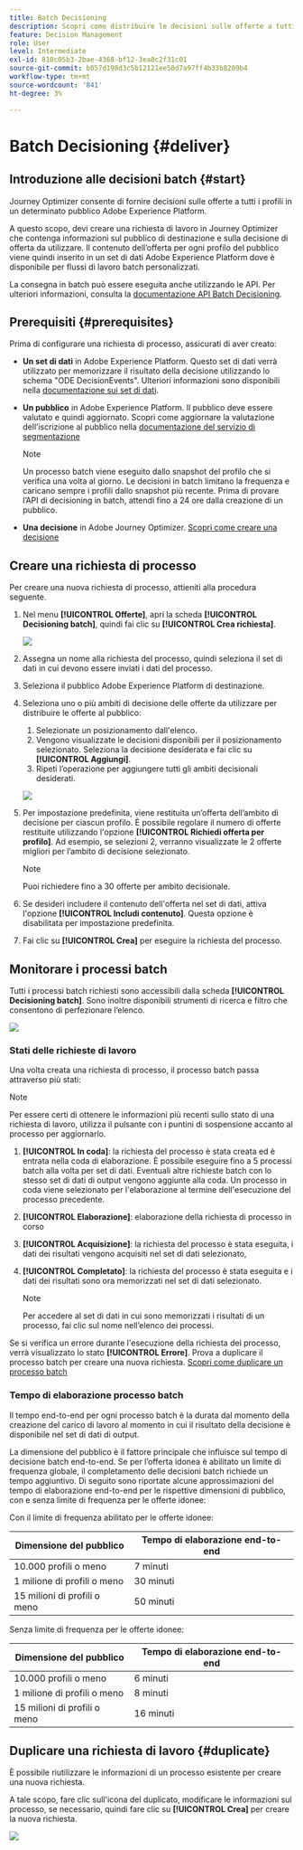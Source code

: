 ```yaml
---
title: Batch Decisioning
description: Scopri come distribuire le decisioni sulle offerte a tutti i profili in un determinato pubblico Adobe Experience Platform.
feature: Decision Management
role: User
level: Intermediate
exl-id: 810c05b3-2bae-4368-bf12-3ea8c2f31c01
source-git-commit: b057d198d3c5b12121ee50d7a97ff4b33b8209b4
workflow-type: tm+mt
source-wordcount: '841'
ht-degree: 3%

---
```


# Batch Decisioning {#deliver}

## Introduzione alle decisioni batch {#start}

Journey Optimizer consente di fornire decisioni sulle offerte a tutti i profili in un determinato pubblico Adobe Experience Platform.

A questo scopo, devi creare una richiesta di lavoro in Journey Optimizer che contenga informazioni sul pubblico di destinazione e sulla decisione di offerta da utilizzare. Il contenuto dell’offerta per ogni profilo del pubblico viene quindi inserito in un set di dati Adobe Experience Platform dove è disponibile per flussi di lavoro batch personalizzati.

La consegna in batch può essere eseguita anche utilizzando le API. Per ulteriori informazioni, consulta la [documentazione API Batch Decisioning](api-reference/offer-delivery-api/batch-decisioning-api.md).

## Prerequisiti {#prerequisites}

Prima di configurare una richiesta di processo, assicurati di aver creato:

* **Un set di dati** in Adobe Experience Platform. Questo set di dati verrà utilizzato per memorizzare il risultato della decisione utilizzando lo schema &quot;ODE DecisionEvents&quot;. Ulteriori informazioni sono disponibili nella [documentazione sui set di dati](https://experienceleague.adobe.com/docs/experience-platform/catalog/datasets/overview.html?lang=it).

* **Un pubblico** in Adobe Experience Platform. Il pubblico deve essere valutato e quindi aggiornato. Scopri come aggiornare la valutazione dell’iscrizione al pubblico nella [documentazione del servizio di segmentazione](https://www.adobe.com/go/segmentation-overview-en_it)

  >[!NOTE]
  >
  >Un processo batch viene eseguito dallo snapshot del profilo che si verifica una volta al giorno. Le decisioni in batch limitano la frequenza e caricano sempre i profili dallo snapshot più recente. Prima di provare l’API di decisioning in batch, attendi fino a 24 ore dalla creazione di un pubblico.

* **Una decisione** in Adobe Journey Optimizer. [Scopri come creare una decisione](offer-activities/create-offer-activities.md)

<!-- in API doc, remove these info and add ref here-->

## Creare una richiesta di processo

Per creare una nuova richiesta di processo, attieniti alla procedura seguente.

1. Nel menu **[!UICONTROL Offerte]**, apri la scheda **[!UICONTROL Decisioning batch]**, quindi fai clic su **[!UICONTROL Crea richiesta]**.

   ![](assets/batch-create.png)

1. Assegna un nome alla richiesta del processo, quindi seleziona il set di dati in cui devono essere inviati i dati del processo.

1. Seleziona il pubblico Adobe Experience Platform di destinazione.

1. Seleziona uno o più ambiti di decisione delle offerte da utilizzare per distribuire le offerte al pubblico:
   1. Selezionate un posizionamento dall&#39;elenco.
   1. Vengono visualizzate le decisioni disponibili per il posizionamento selezionato. Seleziona la decisione desiderata e fai clic su **[!UICONTROL Aggiungi]**.
   1. Ripeti l’operazione per aggiungere tutti gli ambiti decisionali desiderati.

   ![](assets/batch-decision.png)

1. Per impostazione predefinita, viene restituita un’offerta dell’ambito di decisione per ciascun profilo. È possibile regolare il numero di offerte restituite utilizzando l&#39;opzione **[!UICONTROL Richiedi offerta per profilo]**. Ad esempio, se selezioni 2, verranno visualizzate le 2 offerte migliori per l’ambito di decisione selezionato.

   >[!NOTE]
   >
   >Puoi richiedere fino a 30 offerte per ambito decisionale.

1. Se desideri includere il contenuto dell&#39;offerta nel set di dati, attiva l&#39;opzione **[!UICONTROL Includi contenuto]**. Questa opzione è disabilitata per impostazione predefinita.

1. Fai clic su **[!UICONTROL Crea]** per eseguire la richiesta del processo.

## Monitorare i processi batch

Tutti i processi batch richiesti sono accessibili dalla scheda **[!UICONTROL Decisioning batch]**. Sono inoltre disponibili strumenti di ricerca e filtro che consentono di perfezionare l’elenco.

![](assets/batch-list.png)

### Stati delle richieste di lavoro

Una volta creata una richiesta di processo, il processo batch passa attraverso più stati:

>[!NOTE]
>
>Per essere certi di ottenere le informazioni più recenti sullo stato di una richiesta di lavoro, utilizza il pulsante con i puntini di sospensione accanto al processo per aggiornarlo.

1. **[!UICONTROL In coda]**: la richiesta del processo è stata creata ed è entrata nella coda di elaborazione. È possibile eseguire fino a 5 processi batch alla volta per set di dati. Eventuali altre richieste batch con lo stesso set di dati di output vengono aggiunte alla coda. Un processo in coda viene selezionato per l&#39;elaborazione al termine dell&#39;esecuzione del processo precedente.
1. **[!UICONTROL Elaborazione]**: elaborazione della richiesta di processo in corso
1. **[!UICONTROL Acquisizione]**: la richiesta del processo è stata eseguita, i dati dei risultati vengono acquisiti nel set di dati selezionato,
1. **[!UICONTROL Completato]**: la richiesta del processo è stata eseguita e i dati dei risultati sono ora memorizzati nel set di dati selezionato.

   >[!NOTE]
   >
   >Per accedere al set di dati in cui sono memorizzati i risultati di un processo, fai clic sul nome nell’elenco dei processi.

Se si verifica un errore durante l&#39;esecuzione della richiesta del processo, verrà visualizzato lo stato **[!UICONTROL Errore]**. Prova a duplicare il processo batch per creare una nuova richiesta. [Scopri come duplicare un processo batch](#duplicate)

### Tempo di elaborazione processo batch

Il tempo end-to-end per ogni processo batch è la durata dal momento della creazione del carico di lavoro al momento in cui il risultato della decisione è disponibile nel set di dati di output.

La dimensione del pubblico è il fattore principale che influisce sul tempo di decisione batch end-to-end. Se per l’offerta idonea è abilitato un limite di frequenza globale, il completamento delle decisioni batch richiede un tempo aggiuntivo. Di seguito sono riportate alcune approssimazioni del tempo di elaborazione end-to-end per le rispettive dimensioni di pubblico, con e senza limite di frequenza per le offerte idonee:

Con il limite di frequenza abilitato per le offerte idonee:

| Dimensione del pubblico | Tempo di elaborazione end-to-end |
|--------------|----------------------------|
| 10.000 profili o meno | 7 minuti |
| 1 milione di profili o meno | 30 minuti |
| 15 milioni di profili o meno | 50 minuti |

Senza limite di frequenza per le offerte idonee:

| Dimensione del pubblico | Tempo di elaborazione end-to-end |
|--------------|----------------------------|
| 10.000 profili o meno | 6 minuti |
| 1 milione di profili o meno | 8 minuti |
| 15 milioni di profili o meno | 16 minuti |

## Duplicare una richiesta di lavoro {#duplicate}

È possibile riutilizzare le informazioni di un processo esistente per creare una nuova richiesta.

A tale scopo, fare clic sull&#39;icona del duplicato, modificare le informazioni sul processo, se necessario, quindi fare clic su **[!UICONTROL Crea]** per creare la nuova richiesta.

![](assets/batch-duplicate.png)
